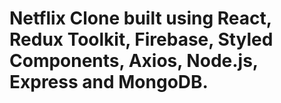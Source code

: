 # Netflix Clone built using React, Redux Toolkit, Firebase, Styled Components, Axios, Node.js, Express and MongoDB.




